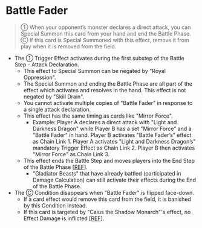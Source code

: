 # Battle Fader

> ① When your opponent’s monster declares a direct attack, you can Special Summon this card from your hand and end the Battle Phase. Ⓒ If this card is Special Summoned with this effect, remove it from play when it is removed from the field.

*   The ① Trigger Effect activates during the first substep of the Battle Step - Attack Declaration.
    *   This effect to Special Summon can be negated by "Royal Oppression".
    *   The Special Summon and ending the Battle Phase are all part of the effect which activates and resolves in the hand. This effect is not negated by "Skill Drain".
    *   You cannot activate multiple copies of "Battle Fader" in response to a single attack declaration.
    *   This effect has the same timing as cards like "Mirror Force".
        *   Example: Player A declares a direct attack with "Light and Darkness Dragon" while Player B has a set "Mirror Force" and a "Battle Fader" in hand. Player B activates "Battle Fader’s" effect as Chain Link 1. Player A activates "Light and Darkness Dragon’s" mandatory Trigger Effect as Chain Link 2. Player B then activates "Mirror Force" as Chain Link 3.
    *   This effect ends the Battle Step and moves players into the End Step of the Battle Phase \[[REF](https://www.pojo.biz/board/showthread.php?t=804828)\].
        *   "Gladiator Beasts" that have already battled (participated in Damage Calculation) can still activate their effects during the End of the Battle Phase.
*   The Ⓒ Condition disappears when "Battle Fader" is flipped face-down.
    *   If a card effect would remove this card from the field, it is banished by this Condition instead.
    *   If this card is targeted by "Caius the Shadow Monarch"'s effect, no Effect Damage is inflicted \[[REF](https://www.pojo.biz/board/showthread.php?t=854459)\].
